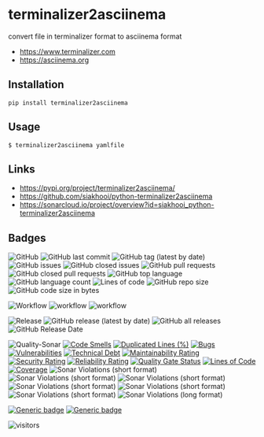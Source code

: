 # terminalizer2asciinema
convert file in terminalizer format to asciinema format

- https://www.terminalizer.com
- https://asciinema.org

## Installation
```
pip install terminalizer2asciinema
```

## Usage
```
$ terminalizer2asciinema yamlfile
```

## Links
- https://pypi.org/project/terminalizer2asciinema/
- https://github.com/siakhooi/python-terminalizer2asciinema
- https://sonarcloud.io/project/overview?id=siakhooi_python-terminalizer2asciinema

## Badges
![GitHub](https://img.shields.io/github/license/siakhooi/python-terminalizer2asciinema?logo=github)
![GitHub last commit](https://img.shields.io/github/last-commit/siakhooi/python-terminalizer2asciinema?logo=github)
![GitHub tag (latest by date)](https://img.shields.io/github/v/tag/siakhooi/python-terminalizer2asciinema?logo=github)
![GitHub issues](https://img.shields.io/github/issues/siakhooi/python-terminalizer2asciinema?logo=github)
![GitHub closed issues](https://img.shields.io/github/issues-closed/siakhooi/python-terminalizer2asciinema?logo=github)
![GitHub pull requests](https://img.shields.io/github/issues-pr-raw/siakhooi/python-terminalizer2asciinema?logo=github)
![GitHub closed pull requests](https://img.shields.io/github/issues-pr-closed-raw/siakhooi/python-terminalizer2asciinema?logo=github)
![GitHub top language](https://img.shields.io/github/languages/top/siakhooi/python-terminalizer2asciinema?logo=github)
![GitHub language count](https://img.shields.io/github/languages/count/siakhooi/python-terminalizer2asciinema?logo=github)
![Lines of code](https://img.shields.io/tokei/lines/github/siakhooi/python-terminalizer2asciinema?logo=github)
![GitHub repo size](https://img.shields.io/github/repo-size/siakhooi/python-terminalizer2asciinema?logo=github)
![GitHub code size in bytes](https://img.shields.io/github/languages/code-size/siakhooi/python-terminalizer2asciinema?logo=github)

![Workflow](https://img.shields.io/badge/Workflow-github-purple)
![workflow](https://github.com/siakhooi/python-terminalizer2asciinema/actions/workflows/build.yaml/badge.svg)
![workflow](https://github.com/siakhooi/python-terminalizer2asciinema/actions/workflows/workflow-deployments.yml/badge.svg)

![Release](https://img.shields.io/badge/Release-github-purple)
![GitHub release (latest by date)](https://img.shields.io/github/v/release/siakhooi/python-terminalizer2asciinema?label=GPR%20release&logo=github)
![GitHub all releases](https://img.shields.io/github/downloads/siakhooi/python-terminalizer2asciinema/total?color=33cb56&logo=github)
![GitHub Release Date](https://img.shields.io/github/release-date/siakhooi/python-terminalizer2asciinema?logo=github)

![Quality-Sonar](https://img.shields.io/badge/Quality-SonarCloud-purple)
[![Code Smells](https://sonarcloud.io/api/project_badges/measure?project=siakhooi_python-terminalizer2asciinema&metric=code_smells)](https://sonarcloud.io/summary/new_code?id=siakhooi_python-terminalizer2asciinema)
[![Duplicated Lines (%)](https://sonarcloud.io/api/project_badges/measure?project=siakhooi_python-terminalizer2asciinema&metric=duplicated_lines_density)](https://sonarcloud.io/summary/new_code?id=siakhooi_python-terminalizer2asciinema)
[![Bugs](https://sonarcloud.io/api/project_badges/measure?project=siakhooi_python-terminalizer2asciinema&metric=bugs)](https://sonarcloud.io/summary/new_code?id=siakhooi_python-terminalizer2asciinema)
[![Vulnerabilities](https://sonarcloud.io/api/project_badges/measure?project=siakhooi_python-terminalizer2asciinema&metric=vulnerabilities)](https://sonarcloud.io/summary/new_code?id=siakhooi_python-terminalizer2asciinema)
[![Technical Debt](https://sonarcloud.io/api/project_badges/measure?project=siakhooi_python-terminalizer2asciinema&metric=sqale_index)](https://sonarcloud.io/summary/new_code?id=siakhooi_python-terminalizer2asciinema)
[![Maintainability Rating](https://sonarcloud.io/api/project_badges/measure?project=siakhooi_python-terminalizer2asciinema&metric=sqale_rating)](https://sonarcloud.io/summary/new_code?id=siakhooi_python-terminalizer2asciinema)
[![Security Rating](https://sonarcloud.io/api/project_badges/measure?project=siakhooi_python-terminalizer2asciinema&metric=security_rating)](https://sonarcloud.io/summary/new_code?id=siakhooi_python-terminalizer2asciinema)
[![Reliability Rating](https://sonarcloud.io/api/project_badges/measure?project=siakhooi_python-terminalizer2asciinema&metric=reliability_rating)](https://sonarcloud.io/summary/new_code?id=siakhooi_python-terminalizer2asciinema)
[![Quality Gate Status](https://sonarcloud.io/api/project_badges/measure?project=siakhooi_python-terminalizer2asciinema&metric=alert_status)](https://sonarcloud.io/summary/new_code?id=siakhooi_python-terminalizer2asciinema)
[![Lines of Code](https://sonarcloud.io/api/project_badges/measure?project=siakhooi_python-terminalizer2asciinema&metric=ncloc)](https://sonarcloud.io/summary/new_code?id=siakhooi_python-terminalizer2asciinema)
[![Coverage](https://sonarcloud.io/api/project_badges/measure?project=siakhooi_python-terminalizer2asciinema&metric=coverage)](https://sonarcloud.io/summary/new_code?id=siakhooi_python-terminalizer2asciinema)
![Sonar Violations (short format)](https://img.shields.io/sonar/violations/siakhooi_python-terminalizer2asciinema?server=https%3A%2F%2Fsonarcloud.io)
![Sonar Violations (short format)](https://img.shields.io/sonar/blocker_violations/siakhooi_python-terminalizer2asciinema?server=https%3A%2F%2Fsonarcloud.io)
![Sonar Violations (short format)](https://img.shields.io/sonar/critical_violations/siakhooi_python-terminalizer2asciinema?server=https%3A%2F%2Fsonarcloud.io)
![Sonar Violations (short format)](https://img.shields.io/sonar/major_violations/siakhooi_python-terminalizer2asciinema?server=https%3A%2F%2Fsonarcloud.io)
![Sonar Violations (short format)](https://img.shields.io/sonar/minor_violations/siakhooi_python-terminalizer2asciinema?server=https%3A%2F%2Fsonarcloud.io)
![Sonar Violations (short format)](https://img.shields.io/sonar/info_violations/siakhooi_python-terminalizer2asciinema?server=https%3A%2F%2Fsonarcloud.io)
![Sonar Violations (long format)](https://img.shields.io/sonar/violations/siakhooi_python-terminalizer2asciinema?format=long&server=http%3A%2F%2Fsonarcloud.io)

[![Generic badge](https://img.shields.io/badge/Funding-BuyMeACoffee-33cb56.svg)](https://www.buymeacoffee.com/siakhooi)
[![Generic badge](https://img.shields.io/badge/Funding-Ko%20Fi-33cb56.svg)](https://ko-fi.com/siakhooi)

![visitors](https://hit-tztugwlsja-uc.a.run.app/?outputtype=badge&counter=ghmd-python-terminalizer2asciinema)
